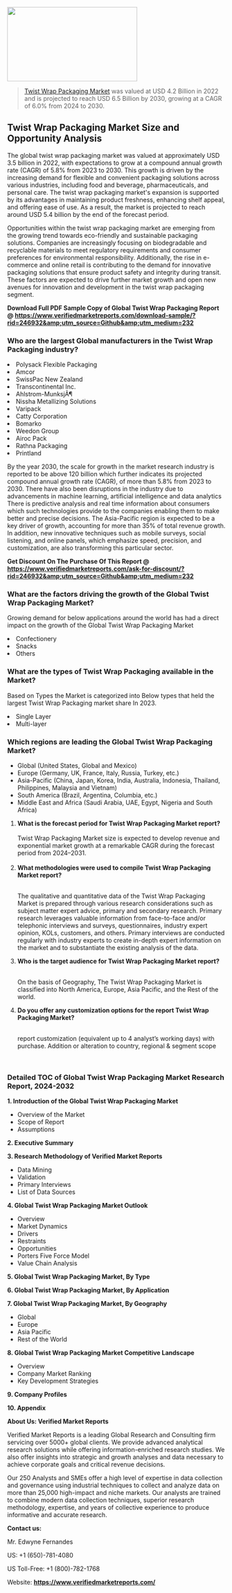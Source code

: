 
<img src="https://ffe5etoiles.com/wp-content/uploads/2024/12/MST1-300x171.png" alt="" width="300" height="171" class="alignnone size-medium wp-image-20088" /><blockquote><p><p><a href="https://www.verifiedmarketreports.com/download-sample/?rid=246932&utm_source=Github&utm_medium=232" target="_blank">Twist Wrap Packaging Market</a> was valued at USD 4.2 Billion in 2022 and is projected to reach USD 6.5 Billion by 2030, growing at a CAGR of 6.0% from 2024 to 2030.</p></blockquote><p><h2>Twist Wrap Packaging Market Size and Opportunity Analysis</h2><p>The global twist wrap packaging market was valued at approximately USD 3.5 billion in 2022, with expectations to grow at a compound annual growth rate (CAGR) of 5.8% from 2023 to 2030. This growth is driven by the increasing demand for flexible and convenient packaging solutions across various industries, including food and beverage, pharmaceuticals, and personal care. The twist wrap packaging market's expansion is supported by its advantages in maintaining product freshness, enhancing shelf appeal, and offering ease of use. As a result, the market is projected to reach around USD 5.4 billion by the end of the forecast period.</p><p>Opportunities within the twist wrap packaging market are emerging from the growing trend towards eco-friendly and sustainable packaging solutions. Companies are increasingly focusing on biodegradable and recyclable materials to meet regulatory requirements and consumer preferences for environmental responsibility. Additionally, the rise in e-commerce and online retail is contributing to the demand for innovative packaging solutions that ensure product safety and integrity during transit. These factors are expected to drive further market growth and open new avenues for innovation and development in the twist wrap packaging segment.</p></p><p class=""><strong>Download Full PDF Sample Copy of Global Twist Wrap Packaging Report @ <a href="https://www.verifiedmarketreports.com/download-sample/?rid=246932&amp;utm_source=Github&amp;utm_medium=232" target="_blank">https://www.verifiedmarketreports.com/download-sample/?rid=246932&amp;utm_source=Github&amp;utm_medium=232</a></strong></p><h3 id="" class="">Who are the largest Global manufacturers in the Twist Wrap Packaging industry?</h3><p><li>Polysack Flexible Packaging</li><li> Amcor</li><li> SwissPac New Zealand</li><li> Transcontinental Inc.</li><li> Ahlstrom-MunksjÃ¶</li><li> Nissha Metallizing Solutions</li><li> Varipack</li><li> Catty Corporation</li><li> Bomarko</li><li> Weedon Group</li><li> Airoc Pack</li><li> Rathna Packaging</li><li> Printland</li></p><div class=""><div class="" dir="" data-message-author-role="" data-message-id="" data-message-model-slug=""><div class=""><div class=""><div class=""><div class="" dir="" data-message-author-role="" data-message-id="" data-message-model-slug=""><div class=""><div class=""><p>By the year 2030, the scale for growth in the market research industry is reported to be above 120 billion which further indicates its projected compound annual growth rate (CAGR), of more than 5.8% from 2023 to 2030. There have also been disruptions in the industry due to advancements in machine learning, artificial intelligence and data analytics There is predictive analysis and real time information about consumers which such technologies provide to the companies enabling them to make better and precise decisions. The Asia-Pacific region is expected to be a key driver of growth, accounting for more than 35% of total revenue growth. In addition, new innovative techniques such as mobile surveys, social listening, and online panels, which emphasize speed, precision, and customization, are also transforming this particular sector.</p><p><strong>Get Discount On The Purchase Of This Report @&nbsp; <a href="https://www.verifiedmarketreports.com/ask-for-discount/?rid=246932&amp;utm_source=Github&amp;utm_medium=232" target="_blank">https://www.verifiedmarketreports.com/ask-for-discount/?rid=246932&amp;utm_source=Github&amp;utm_medium=232</a></strong></p></div></div></div></div></div></div></div></div><h3 id="" class="">What are the factors driving the growth of the Global Twist Wrap Packaging Market?</h3><p id="" class="">Growing demand for below applications around the world has had a direct impact on the growth of the Global Twist Wrap Packaging Market</p><p id="" class=""><li>Confectionery</li><li> Snacks</li><li> Others</li></p><h3 id="" class="">What are the types of Twist Wrap Packaging available in the Market?</h3><p id="" class="">Based on Types the Market is categorized into Below types that held the largest Twist Wrap Packaging market share In 2023.</p><p id="" class=""><li>Single Layer</li><li> Multi-layer</li></p><h3 id="" class="">Which regions are leading the Global Twist Wrap Packaging Market?</h3><ul><li>Global (United States, Global and Mexico)</li><li>Europe (Germany, UK, France, Italy, Russia, Turkey, etc.)</li><li>Asia-Pacific (China, Japan, Korea, India, Australia, Indonesia, Thailand, Philippines, Malaysia and Vietnam)</li><li>South America (Brazil, Argentina, Columbia, etc.)</li><li>Middle East and Africa (Saudi Arabia, UAE, Egypt, Nigeria and South Africa)</li></ul><p><ol><li><strong>What is the forecast period for Twist Wrap Packaging Market report?<br /></strong><br /><span data-sheets-root="1" data-sheets-value="{&quot;1&quot;:2,&quot;2&quot;:&quot;XXXX size is expected to develop revenue and exponential market growth at a remarkable CAGR during the forecast period from 2024&ndash;2030.&quot;}" data-sheets-userformat="{&quot;2&quot;:12674,&quot;4&quot;:{&quot;1&quot;:2,&quot;2&quot;:16776960},&quot;10&quot;:2,&quot;11&quot;:0,&quot;15&quot;:&quot;Arial&quot;,&quot;16&quot;:12}">Twist Wrap Packaging Market size is expected to develop revenue and exponential market growth at a remarkable CAGR during the forecast period from 2024&ndash;2031.</span><br /><br /></li><li><strong>What methodologies were used to compile Twist Wrap Packaging Market report?<br /><br /></strong><p>The qualitative and quantitative data of the&nbsp;Twist Wrap Packaging Market is prepared through various research considerations such as subject matter expert advice, primary and secondary research. Primary research leverages valuable information from face-to-face and/or telephonic interviews and surveys, questionnaires, industry expert opinion, KOLs, customers, and others. Primary interviews are conducted regularly with industry experts to create in-depth expert information on the market and to substantiate the existing analysis of the data.&nbsp;</p></li><li><strong>Who is the target audience for Twist Wrap Packaging Market report?<br /><br /></strong><p>On the basis of Geography, The&nbsp;Twist Wrap Packaging Market is classified into North America, Europe, Asia Pacific, and the Rest of the world.</p></li><li><strong>Do you offer any customization options for the report Twist Wrap Packaging Market?<br /><br /></strong><p>report customization (equivalent up to 4 analyst&rsquo;s working days) with purchase. Addition or alteration to country, regional &amp; segment scope</p><p>&nbsp;</p></li></ol></p><h3 id="" class="">Detailed TOC of Global Twist Wrap Packaging Market Research Report, 2024-2032</h3><p id="" class=""><strong>1. Introduction of the Global Twist Wrap Packaging Market</strong></p><ul><li>Overview of the Market</li><li>Scope of Report</li><li>Assumptions</li></ul><p id="" class=""><strong>2. Executive Summary</strong></p><p id="" class=""><strong>3. Research Methodology of&nbsp;Verified Market Reports</strong></p><ul><li>Data Mining</li><li>Validation</li><li>Primary Interviews</li><li>List of Data Sources</li></ul><p id="" class=""><strong>4. Global Twist Wrap Packaging Market Outlook</strong></p><ul><li>Overview</li><li>Market Dynamics</li><li>Drivers</li><li>Restraints</li><li>Opportunities</li><li>Porters Five Force Model</li><li>Value Chain Analysis</li></ul><p id="" class=""><strong>5. Global Twist Wrap Packaging Market, By&nbsp;Type</strong></p><p id="" class=""><strong>6. Global Twist Wrap Packaging Market, By Application</strong></p><p id="" class=""><strong>7. Global Twist Wrap Packaging Market, By Geography</strong></p><ul><li>Global</li><li>Europe</li><li>Asia Pacific</li><li>Rest of the World</li></ul><p id="" class=""><strong>8. Global Twist Wrap Packaging Market Competitive Landscape</strong></p><ul><li>Overview</li><li>Company Market Ranking</li><li>Key Development Strategies</li></ul><p id="" class=""><strong>9. Company Profiles</strong></p><p id="" class=""><strong>10. Appendix</strong></p><p id="" class=""><strong>About Us: Verified Market Reports</strong></p><p id="" class="">Verified Market Reports is a leading Global Research and Consulting firm servicing over 5000+ global clients. We provide advanced analytical research solutions while offering information-enriched research studies. We also offer insights into strategic and growth analyses and data necessary to achieve corporate goals and critical revenue decisions.</p><p id="" class="">Our 250 Analysts and SMEs offer a high level of expertise in data collection and governance using industrial techniques to collect and analyze data on more than 25,000 high-impact and niche markets. Our analysts are trained to combine modern data collection techniques, superior research methodology, expertise, and years of collective experience to produce informative and accurate research.</p><p id="" class=""><strong>Contact us:</strong></p><p id="" class="">Mr. Edwyne Fernandes</p><p id="" class="">US: +1 (650)-781-4080</p><p id="" class="">US Toll-Free: +1 (800)-782-1768</p><p id="" class="">Website: <a target="" data-test-app-aware-link=""><strong>https://www.verifiedmarketreports.com/</strong></a></p>
